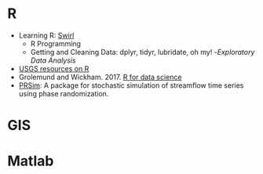 # R
- Learning R: [Swirl](https://swirlstats.com/) 
  - R Programming
  - Getting and Cleaning Data: dplyr, tidyr, lubridate, oh my!
  -_Exploratory Data Analysis_
- [USGS resources on R](https://owi.usgs.gov/R/)
- Grolemund and Wickham. 2017. [R for data science](https://r4ds.had.co.nz/)
- [PRSim](https://CRAN.R-project.org/package=PRSim): A package for stochastic simulation of streamflow time series using phase randomization. 

# GIS

# Matlab

